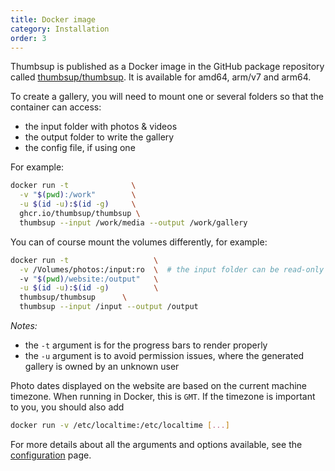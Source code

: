 ```yaml
---
title: Docker image
category: Installation
order: 3
---
```


Thumbsup is published as a Docker image in the GitHub package repository called
[thumbsup/thumbsup](https://github.com/thumbsup/thumbsup/pkgs/container/thumbsup).
It is available for amd64, arm/v7 and arm64.

To create a gallery, you will need to mount one or several folders so that the container can access:
- the input folder with photos & videos
- the output folder to write the gallery
- the config file, if using one

For example:

```bash
docker run -t              \
  -v "$(pwd):/work"        \
  -u $(id -u):$(id -g)     \
  ghcr.io/thumbsup/thumbsup \
  thumbsup --input /work/media --output /work/gallery
```

You can of course mount the volumes differently, for example:

```bash
docker run -t                   \
  -v /Volumes/photos:/input:ro  \  # the input folder can be read-only
  -v "$(pwd)/website:/output"   \
  -u $(id -u):$(id -g)          \
  thumbsup/thumbsup      \
  thumbsup --input /input --output /output
```

*Notes:*

- the `-t` argument is for the progress bars to render properly
- the `-u` argument is to avoid permission issues, where the generated gallery is owned by an unknown user

Photo dates displayed on the website are based on the current machine timezone.
When running in Docker, this is `GMT`. If the timezone is important to you, you should also add

```bash
docker run -v /etc/localtime:/etc/localtime [...]
```

For more details about all the arguments and options available, see the [configuration](../../3-configuration/usage) page.
